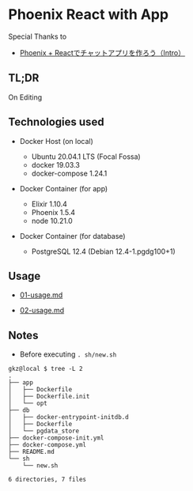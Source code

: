 # Phoenix React with App

Special Thanks to

- [Phoenix + Reactでチャットアプリを作ろう（Intro）](https://medium.com/@1zo/phoenix-react%E3%81%AE%E3%83%81%E3%83%A3%E3%83%83%E3%83%88%E3%82%A2%E3%83%97%E3%83%AA%E3%82%92%E4%BD%9C%E3%82%8D%E3%81%86-intro-7dddee01850a)


## TL;DR

On Editing

## Technologies used

- Docker Host (on local)
  - Ubuntu 20.04.1 LTS (Focal Fossa)
  - docker 19.03.3
  - docker-compose 1.24.1

- Docker Container (for app)
  - Elixir 1.10.4
  - Phoenix 1.5.4
  - node 10.21.0 

- Docker Container (for database)
  - PostgreSQL 12.4 (Debian 12.4-1.pgdg100+1)

## Usage

- [01-usage.md](docs/01-usage.md)

- [02-usage.md](docs/02-usage.md)

## Notes

- Before executing `. sh/new.sh`
```
gkz@local $ tree -L 2
.
├── app
│   ├── Dockerfile
│   ├── Dockerfile.init
│   └── opt
├── db
│   ├── docker-entrypoint-initdb.d
│   ├── Dockerfile
│   └── pgdata_store
├── docker-compose-init.yml
├── docker-compose.yml
├── README.md
└── sh
    └── new.sh

6 directories, 7 files
```